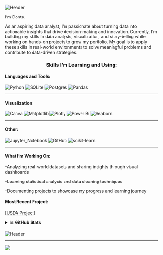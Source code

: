 ![Header](https://github.com/Johnson02468/Johnson02468/blob/db0d6c97fe0e61f1d5631f31187c36c80f3cadcf/Untitled%20design%208.png)


I’m Donte. 


As an aspiring data analyst, I’m passionate about turning data into actionable insights that drive decision-making and innovation. Currently, I’m building my skills in data analysis, visualization, and story-telling while working on hands-on projects to grow my portfolio. My goal is to apply these skills in real-world environments to solve meaningful problems and contribute to data-driven strategies.


<h3 style="text-align:center"> Skills I’m Learning and Using:</h3>


<h4>Languages and Tools:</h4>

![Python](https://img.shields.io/badge/python-3670A0?style=for-the-badge&logo=python&logoColor=ffdd54) ![SQLite](https://img.shields.io/badge/sqlite-%2307405e.svg?style=for-the-badge&logo=sqlite&logoColor=white) ![Postgres](https://img.shields.io/badge/postgres-%23316192.svg?style=for-the-badge&logo=postgresql&logoColor=white) ![Pandas](https://img.shields.io/badge/pandas-%23150458.svg?style=for-the-badge&logo=pandas&logoColor=white)
<hr>
<h4>Visualization:</h4> 

![Canva](https://img.shields.io/badge/Canva-%2300C4CC.svg?style=for-the-badge&logo=Canva&logoColor=white) ![Matplotlib](https://img.shields.io/badge/Matplotlib-%23ffffff.svg?style=for-the-badge&logo=Matplotlib&logoColor=black) ![Plotly](https://img.shields.io/badge/Plotly-%233F4F75.svg?style=for-the-badge&logo=plotly&logoColor=white) ![Power Bi](https://img.shields.io/badge/power_bi-F2C811?style=for-the-badge&logo=powerbi&logoColor=black) ![Seaborn](https://img.shields.io/badge/Seaborn-3670A0?style=for-the-badge&logo=Seaborn&logoColor=ffdd54)
<hr>

<h4>Other:</h4> 

![Jupyter_Notebook](https://img.shields.io/badge/Jupyter_Notebook-%23150458.svg?style=for-the-badge&logo=Jupyter_Notebook&logoColor=white) ![GitHub](https://img.shields.io/badge/GitHub-%2300C4CC.svg?style=for-the-badge&logo=GitHub&logoColor=white) ![scikit-learn](https://img.shields.io/badge/scikit--learn-%23F7931E.svg?style=for-the-badge&logo=scikit-learn&logoColor=white)


<hr>
<h4>What I’m Working On:</h4>

-Analyzing real-world datasets and sharing insights through visual dashboards 

-Learning statistical analysis and data cleaning techniques 

-Documenting projects to showcase my progress and learning journey 
</p>
</div>

<h4>Most Recent Project:</h4>

<a href="https://github.com/Johnson02468/Johnson248/blob/main/USDA/USDA%20Commodity%20Project-Final.ipynb">[USDA Project]</a>

 
<details>
  <summary><b>📊 GitHub Stats</b></summary>

  <br/>

  ![GitHub Stats](https://github-readme-stats.vercel.app/api?username=Johnson02468&theme=dark&hide_border=false&include_all_commits=false&count_private=false)

  ![GitHub Streak](https://nirzak-streak-stats.vercel.app/?user=Johnson02468&theme=dark&hide_border=false)

  ![Top Languages](https://github-readme-stats.vercel.app/api/top-langs/?username=Johnson02468&theme=dark&hide_border=false&layout=compact)

</details>

![Header](https://github.com/Johnson02468/Johnson02468/blob/db0d6c97fe0e61f1d5631f31187c36c80f3cadcf/Untitled%20design%208.png)

---
[![](https://visitcount.itsvg.in/api?id=Johnson02468&icon=0&color=0)](https://visitcount.itsvg.in)

<!-- Proudly created with GPRM ( https://gprm.itsvg.in ) -->


<!--
**Johnson02468/Johnson02468** is a ✨ _special_ ✨ repository because its `README.md` (this file) appears on your GitHub profile.

Here are some ideas to get you started:

- 🔭 I’m currently working on ...
- 🌱 I’m currently learning ...
- 👯 I’m looking to collaborate on ...
- 🤔 I’m looking for help with ...
- 💬 Ask me about ...
- 📫 How to reach me: ...
- 😄 Pronouns: ...
- ⚡ Fun fact: ...
-->
